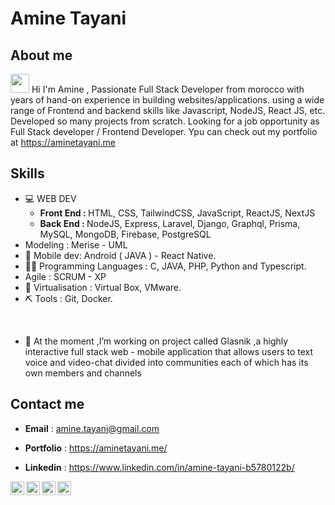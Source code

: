 # Amine Tayani 

## About me
<img src="https://raw.githubusercontent.com/iampavangandhi/iampavangandhi/master/gifs/Hi.gif" width="30px"> Hi I'm Amine , Passionate Full Stack Developer from morocco with years of hand-on experience in building websites/applications. using a wide range of Frontend and backend skills like Javascript, NodeJS, React JS, etc. Developed so many projects from scratch. Looking for a job opportunity as Full Stack developer / Frontend Developer.
Ypu can check out my portfolio at https://aminetayani.me<br/>


## Skills
  - 💻 WEB DEV
    - <b>Front End : </b> HTML, CSS, TailwindCSS, JavaScript, ReactJS, NextJS
    - <b>Back End : </b> NodeJS, Express, Laravel, Django, Graphql, Prisma, MySQL, MongoDB, Firebase, PostgreSQL
  - Modeling : Merise -  UML
  - 📱 Mobile dev: Android ( JAVA ) - React Native.
  - 👨‍💻 Programming Languages : C, JAVA, PHP, Python and Typescript.
  - Agile : SCRUM - XP
  - 🥽 Virtualisation : Virtual Box, VMware.
  - ⛏ Tools : Git, Docker.
<br/>  


- 🔭 At the moment ,I’m working on project called Glasnik ,a highly interactive full stack web - mobile application that allows users to 
text voice and video-chat divided into communities each of which has its own members and channels

## Contact me
  - <b>Email</b> : [amine.tayani@gmail.com](mailto:amine.tayani@gmail.com)
  
  - <b>Portfolio</b> : https://aminetayani.me/
  
  - <b>Linkedin</b> : https://www.linkedin.com/in/amine-tayani-b5780122b/

  <a href="https://www.instagram.com/abhishknads/">
  <img align="left" alt="Abhishek's Instagram" width="22px" src="https://raw.githubusercontent.com/hussainweb/hussainweb/main/icons/instagram.png" />
</a>
<a href="https://discord.gg/XTW52Kt">
  <img align="left" alt="Abhishek's Discord" width="22px" src="https://raw.githubusercontent.com/peterthehan/peterthehan/master/assets/discord.svg" />
</a>
<a href="https://twitter.com/abhisheknaiidu">
  <img align="left" alt="Abhishek Naidu | Twitter" width="22px" src="https://raw.githubusercontent.com/peterthehan/peterthehan/master/assets/twitter.svg" />
</a>
<a href="https://www.linkedin.com/in/abhisheknaiidu/">
  <img align="left" alt="Abhishek's LinkedIN" width="22px" src="https://raw.githubusercontent.com/peterthehan/peterthehan/master/assets/linkedin.svg" />
</a>
